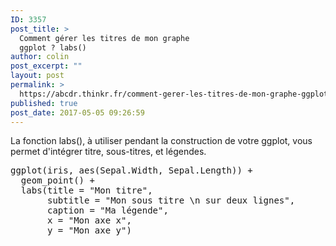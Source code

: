 ```yaml
---
ID: 3357
post_title: >
  Comment gérer les titres de mon graphe
  ggplot ? labs()
author: colin
post_excerpt: ""
layout: post
permalink: >
  https://abcdr.thinkr.fr/comment-gerer-les-titres-de-mon-graphe-ggplot-labs/
published: true
post_date: 2017-05-05 09:26:59
---
```

La fonction labs(), à utiliser pendant la construction de votre ggplot, vous permet d'intégrer titre, sous-titres, et légendes.
<pre>ggplot(iris, aes(Sepal.Width, Sepal.Length)) +
  geom_point() +
  labs(title = "Mon titre",
       subtitle = "Mon sous titre \n sur deux lignes",
       caption = "Ma légende",
       x = "Mon axe x",
       y = "Mon axe y")</pre>